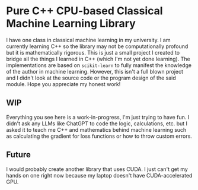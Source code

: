 # Pure C++ CPU-based Classical Machine Learning Library

I have one class in classical machine learning in my university. I am currently learning C++ so the library may not be computationally profound but it is mathematically rigorous. This is just a small project I created to bridge all the things I learned in C++ (which I'm not yet done learning). The implementations are based on `scikit-learn` to fully manifest the knowledge of the author in machine learning. However, this isn't a full blown project and I didn't look at the source code or the program design of the said module. Hope you appreciate my honest work!


## WIP
Everything you see here is a work-in-progress, I'm just trying to have fun. I didn't ask any LLMs like ChatGPT to code the logic, calculations, etc. but I asked it to teach me C++ and mathematics behind machine learning such as calculating the gradient for loss functions or how to throw custom errors.

## Future
I would probably create another library that uses CUDA. I just can't get my hands on one right now because my laptop doesn't have CUDA-accelerated GPU.